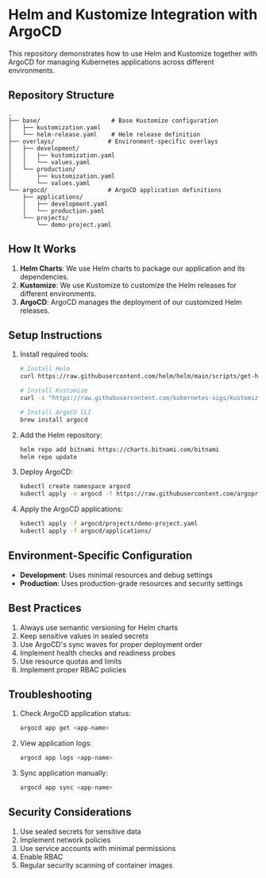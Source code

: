 # Helm and Kustomize Integration with ArgoCD

This repository demonstrates how to use Helm and Kustomize together with ArgoCD for managing Kubernetes applications across different environments.

## Repository Structure

```
.
├── base/                    # Base Kustomize configuration
│   ├── kustomization.yaml
│   └── helm-release.yaml    # Helm release definition
├── overlays/               # Environment-specific overlays
│   ├── development/
│   │   ├── kustomization.yaml
│   │   └── values.yaml
│   └── production/
│       ├── kustomization.yaml
│       └── values.yaml
└── argocd/                 # ArgoCD application definitions
    ├── applications/
    │   ├── development.yaml
    │   └── production.yaml
    └── projects/
        └── demo-project.yaml
```

## How It Works

1. **Helm Charts**: We use Helm charts to package our application and its dependencies.
2. **Kustomize**: We use Kustomize to customize the Helm releases for different environments.
3. **ArgoCD**: ArgoCD manages the deployment of our customized Helm releases.

## Setup Instructions

1. Install required tools:

   ```bash
   # Install Helm
   curl https://raw.githubusercontent.com/helm/helm/main/scripts/get-helm-3 | bash

   # Install Kustomize
   curl -s "https://raw.githubusercontent.com/kubernetes-sigs/kustomize/master/hack/install_kustomize.sh" | bash

   # Install ArgoCD CLI
   brew install argocd
   ```

2. Add the Helm repository:

   ```bash
   helm repo add bitnami https://charts.bitnami.com/bitnami
   helm repo update
   ```

3. Deploy ArgoCD:

   ```bash
   kubectl create namespace argocd
   kubectl apply -n argocd -f https://raw.githubusercontent.com/argoproj/argo-cd/stable/manifests/install.yaml
   ```

4. Apply the ArgoCD applications:
   ```bash
   kubectl apply -f argocd/projects/demo-project.yaml
   kubectl apply -f argocd/applications/
   ```

## Environment-Specific Configuration

- **Development**: Uses minimal resources and debug settings
- **Production**: Uses production-grade resources and security settings

## Best Practices

1. Always use semantic versioning for Helm charts
2. Keep sensitive values in sealed secrets
3. Use ArgoCD's sync waves for proper deployment order
4. Implement health checks and readiness probes
5. Use resource quotas and limits
6. Implement proper RBAC policies

## Troubleshooting

1. Check ArgoCD application status:

   ```bash
   argocd app get <app-name>
   ```

2. View application logs:

   ```bash
   argocd app logs <app-name>
   ```

3. Sync application manually:
   ```bash
   argocd app sync <app-name>
   ```

## Security Considerations

1. Use sealed secrets for sensitive data
2. Implement network policies
3. Use service accounts with minimal permissions
4. Enable RBAC
5. Regular security scanning of container images
